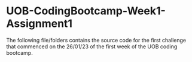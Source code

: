 # UOB-CodingBootcamp-Week1-Assignment1

The following file/folders contains the source code for the first challenge that commenced on the 26/01/23 of the first week of the UOB coding bootcamp.
